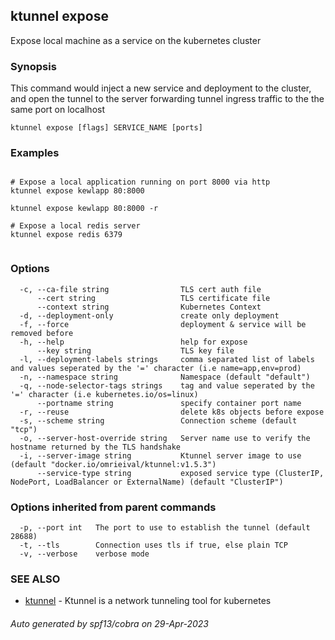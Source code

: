 ## ktunnel expose

Expose local machine as a service on the kubernetes cluster

### Synopsis

This command would inject a new service and deployment to the cluster, and open the tunnel to the server 
			forwarding tunnel ingress traffic to the the same port on localhost

```
ktunnel expose [flags] SERVICE_NAME [ports]
```

### Examples

```

# Expose a local application running on port 8000 via http
ktunnel expose kewlapp 80:8000

ktunnel expose kewlapp 80:8000 -r
			  
# Expose a local redis server
ktunnel expose redis 6379
              
```

### Options

```
  -c, --ca-file string                TLS cert auth file
      --cert string                   TLS certificate file
      --context string                Kubernetes Context
  -d, --deployment-only               create only deployment
  -f, --force                         deployment & service will be removed before
  -h, --help                          help for expose
      --key string                    TLS key file
  -l, --deployment-labels strings     comma separated list of labels and values seperated by the '=' character (i.e name=app,env=prod)
  -n, --namespace string              Namespace (default "default")
  -q, --node-selector-tags strings    tag and value seperated by the '=' character (i.e kubernetes.io/os=linux)
      --portname string               specify container port name
  -r, --reuse                         delete k8s objects before expose
  -s, --scheme string                 Connection scheme (default "tcp")
  -o, --server-host-override string   Server name use to verify the hostname returned by the TLS handshake
  -i, --server-image string           Ktunnel server image to use (default "docker.io/omrieival/ktunnel:v1.5.3")
      --service-type string           exposed service type (ClusterIP, NodePort, LoadBalancer or ExternalName) (default "ClusterIP")
```

### Options inherited from parent commands

```
  -p, --port int   The port to use to establish the tunnel (default 28688)
  -t, --tls        Connection uses tls if true, else plain TCP
  -v, --verbose    verbose mode
```

### SEE ALSO

* [ktunnel](ktunnel.md)	 - Ktunnel is a network tunneling tool for kubernetes

###### Auto generated by spf13/cobra on 29-Apr-2023
